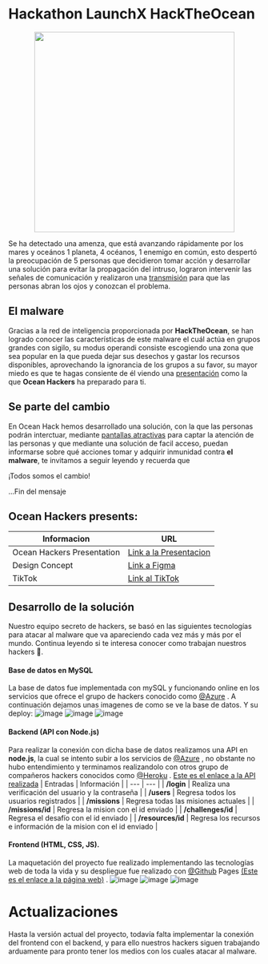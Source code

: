 # Hackathon LaunchX HackTheOcean

<p align="center">
  <img src="https://user-images.githubusercontent.com/53382424/168632547-2e44b71b-2056-43b6-b743-fe9a5dbc67ba.png", width=400px height=400px>
</p>

Se ha detectado una amenza, que está avanzando rápidamente por los mares y oceános
1 planeta, 4 océanos, 1 enemigo en común, esto despertó la preocupación de 5 personas
que decidieron tomar acción y desarrollar una solución para evitar la propagación del intruso,
lograron intervenir las señales de comunicación y realizaron una [transmisión](https://www.tiktok.com/@camarenaai/video/7098130719091821830?_t=8SLVu2Z6mX8&_r=1) para que las personas abran los ojos y conozcan el problema.

## El malware
Gracias a la red de inteligencia proporcionada por **HackTheOcean**, se han logrado conocer las
características de este malware el cuál actúa en grupos grandes con sigilo, su modus operandi consiste 
escogiendo una zona que sea popular en la que pueda dejar sus desechos y gastar los recursos disponibles,
aprovechando la ignorancia de los grupos a su favor, su mayor miedo es que te hagas consiente de él viendo
una [presentación](https://www.canva.com/design/DAFAsNz8w00/3l_UBe1R1rZp5bMMzp5L3Q/view?website#2:caracter-sticas-es-altamente-peligroso.-se-infiltra-de-forma-r-pida-entre-las-zonas-m-s-vulnerables.-se-mueve-en-grupos) 
como la que **Ocean Hackers** ha preparado para ti.

## Se parte del cambio
En Ocean Hack hemos desarrollado una solución, con la que las personas podrán interctuar, mediante 
[pantallas atractivas](https://www.figma.com/file/exfIiT36KUctyYsiOetjrG/HackTheOcean---Design-concept?node-id=0%3A1)
para captar la atención de las personas y que mediante una solución de facil acceso, puedan informarse
sobre qué acciones tomar y adquirir inmunidad contra **el malware**, te invitamos a seguir leyendo y recuerda que

¡Todos somos el cambio! 

...Fin del mensaje

## Ocean Hackers presents:

| Informacion | URL |
| --- | --- |
| Ocean Hackers Presentation | [Link a la Presentacion](https://www.canva.com/design/DAFAsNz8w00/3l_UBe1R1rZp5bMMzp5L3Q/view?website#2:un-malware-se-ha-infiltrado-en-nuestros-oc-anos-y-esta-comprometiendo-su-sistema) |
| Design Concept | [Link a Figma](https://www.figma.com/file/exfIiT36KUctyYsiOetjrG/HackTheOcean---Design-concept?node-id=0%3A1) |
| TikTok | [Link al TikTok](https://vm.tiktok.com/ZMLc3VxX4/?k=1) |


## Desarrollo de la solución
Nuestro equipo secreto de hackers, se basó en las siguientes tecnologías para atacar al malware que va apareciendo cada vez más y más por el mundo. Continua leyendo si te interesa conocer como trabajan nuestros hackers 👀.

#### Base de datos en MySQL
La base de datos fue implementada con mySQL y funcionando online en los servicios que ofrece el grupo de hackers conocido como [@Azure](https://github.com/azure) . A continuación dejamos unas imagenes de como se ve la base de datos. Y su deploy:
![image](https://user-images.githubusercontent.com/53382424/168626384-577861b7-8e1e-4745-af96-c84c12bd168c.png)
![image](https://user-images.githubusercontent.com/53382424/168626453-b91ad9b4-4bab-4458-be50-b1f698206008.png)
![image](https://user-images.githubusercontent.com/53382424/168626760-5cbf3e9b-c279-40b2-8e24-fbf382442c73.png)

#### Backend (API con Node.js)
Para realizar la conexión con dicha base de datos realizamos una API en **node.js**, la cual se intento subir a los servicios de [@Azure](https://github.com/azure) , no obstante no hubo entendimiento y terminamos realizandolo con otros grupo de compañeros hackers conocidos como [@Heroku](https://github.com/heroku) . [Este es el enlace a la API realizada](https://oceanhackersapi.herokuapp.com/)
| Entradas | Información |
| --- | --- |
| **/login** | Realiza una verificación del usuario y la contraseña |
| **/users** | Regresa todos los usuarios registrados |
| **/missions** | Regresa todas las misiones actuales |
| **/missions/id** | Regresa la mision con el id enviado |
| **/challenges/id** | Regresa el desafío con el id enviado |
| **/resources/id** | Regresa los recursos e información de la mision con el id enviado |

#### Frontend (HTML, CSS, JS).
La maquetación del proyecto fue realizado implementando las tecnologías web de toda la vida y su despliegue fue realizado con [@Github](https://github.com/github) Pages [(Este es el enlace a la página web)](https://oceanhackers.github.io/HackTheOcean/) .
![image](https://user-images.githubusercontent.com/53382424/168630387-1e0e505a-f2ab-46ee-b83d-449e316ddf54.png)
![image](https://user-images.githubusercontent.com/53382424/168739335-636d2e52-3015-41f5-b5c6-c5d53a0d1598.png)
![image](https://user-images.githubusercontent.com/53382424/168739291-5661d7a9-3595-404d-9d40-d7af3ed347ce.png)

# Actualizaciones
Hasta la versión actual del proyecto, todavía falta implementar la conexión del frontend con el backend, y para ello nuestros hackers siguen trabajando arduamente para pronto tener los medios con los cuales atacar al malware.
